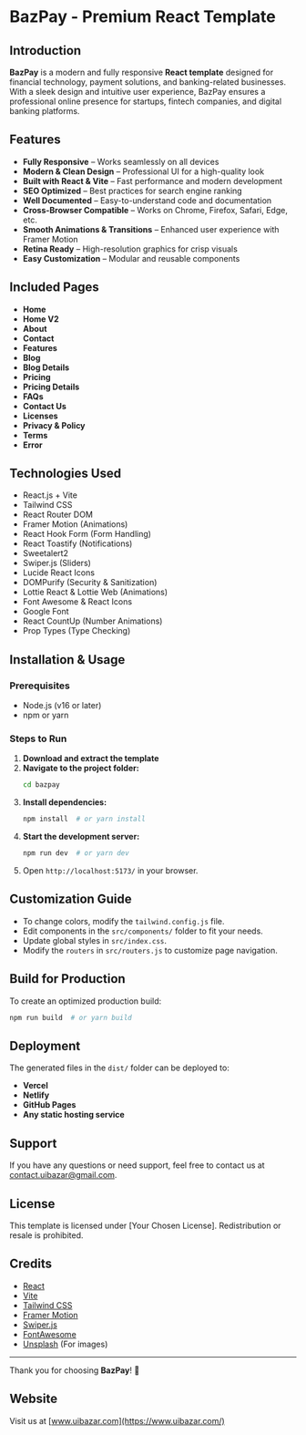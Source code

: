 # BazPay - Premium React Template



## Introduction

**BazPay** is a modern and fully responsive **React template** designed for financial technology, payment solutions, and banking-related businesses. With a sleek design and intuitive user experience, BazPay ensures a professional online presence for startups, fintech companies, and digital banking platforms.

## Features

- **Fully Responsive** – Works seamlessly on all devices
- **Modern & Clean Design** – Professional UI for a high-quality look
- **Built with React & Vite** – Fast performance and modern development
- **SEO Optimized** – Best practices for search engine ranking
- **Well Documented** – Easy-to-understand code and documentation
- **Cross-Browser Compatible** – Works on Chrome, Firefox, Safari, Edge, etc.
- **Smooth Animations & Transitions** – Enhanced user experience with Framer Motion
- **Retina Ready** – High-resolution graphics for crisp visuals
- **Easy Customization** – Modular and reusable components

## Included Pages

- **Home**
- **Home V2**
- **About**
- **Contact**
- **Features**
- **Blog**
- **Blog Details**
- **Pricing**
- **Pricing Details**
- **FAQs**
- **Contact Us**
- **Licenses**
- **Privacy & Policy**
- **Terms**
- **Error**

## Technologies Used

- React.js + Vite
- Tailwind CSS
- React Router DOM
- Framer Motion (Animations)
- React Hook Form (Form Handling)
- React Toastify (Notifications)
- Sweetalert2
- Swiper.js (Sliders)
- Lucide React Icons
- DOMPurify (Security & Sanitization)
- Lottie React & Lottie Web (Animations)
- Font Awesome & React Icons
- Google Font
- React CountUp (Number Animations)
- Prop Types (Type Checking)

## Installation & Usage

### Prerequisites

- Node.js (v16 or later)
- npm or yarn

### Steps to Run

1. **Download and extract the template**
2. **Navigate to the project folder:**
   ```sh
   cd bazpay
   ```
3. **Install dependencies:**
   ```sh
   npm install  # or yarn install
   ```
4. **Start the development server:**
   ```sh
   npm run dev  # or yarn dev
   ```
5. Open `http://localhost:5173/` in your browser.

## Customization Guide

- To change colors, modify the `tailwind.config.js` file.
- Edit components in the `src/components/` folder to fit your needs.
- Update global styles in `src/index.css`.
- Modify the `routers` in `src/routers.js` to customize page navigation.

## Build for Production

To create an optimized production build:

```sh
npm run build  # or yarn build
```

## Deployment

The generated files in the `dist/` folder can be deployed to:

- **Vercel**
- **Netlify**
- **GitHub Pages**
- **Any static hosting service**

## Support

If you have any questions or need support, feel free to contact us at [contact.uibazar@gmail.com](mailto:contact.uibazar@gmail.com).

## License

This template is licensed under [Your Chosen License]. Redistribution or resale is prohibited.

## Credits

- [React](https://react.dev/)
- [Vite](https://vitejs.dev/)
- [Tailwind CSS](https://tailwindcss.com/)
- [Framer Motion](https://www.framer.com/motion/)
- [Swiper.js](https://swiperjs.com/)
- [FontAwesome](https://fontawesome.com/)
- [Unsplash](https://unsplash.com/) (For images)

---

Thank you for choosing **BazPay**! 🚀

## Website

Visit us at [www.uibazar.com](https://www.uibazar.com/)

